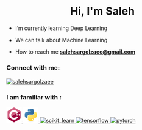 <h1 align="center">Hi, I'm Saleh
</h1>



-  I’m currently learning Deep Learning

-  We can talk about Machine Learning

-  How to reach me **salehsargolzaee@gmail.com**

<h3 align="left">Connect with me:</h3>
<p align="left">
<a href="https://www.linkedin.com/in/saleh-sargolzaee-819ba119a/" target="blank"><img align="center" src="https://img.icons8.com/fluency/344/linkedin.png" alt="salehsargolzaee" height="40" width="40" /></a>
</p>

<h3 align="left">I am familiar with :</h3>
</a> 
<a href="https://www.w3schools.com/cpp/" target="_blank"> <img src="https://raw.githubusercontent.com/devicons/devicon/master/icons/cplusplus/cplusplus-original.svg" alt="cplusplus" width="40" height="40"/> </a>  <a href="https://www.python.org" target="_blank"> <img src="https://raw.githubusercontent.com/devicons/devicon/master/icons/python/python-original.svg" alt="python" width="40" height="40"/> </a>  <a href="https://scikit-learn.org/" target="_blank"> <img src="https://upload.wikimedia.org/wikipedia/commons/0/05/Scikit_learn_logo_small.svg" alt="scikit_learn" width="40" height="40"/> </a> <a href="https://www.tensorflow.org" target="_blank"> <img src="https://www.vectorlogo.zone/logos/tensorflow/tensorflow-icon.svg" alt="tensorflow" width="40" height="40"/> </a> 
<a href="https://www.w3schools.com/cpp/" target="_blank"> <img src="https://upload.wikimedia.org/wikipedia/commons/1/10/PyTorch_logo_icon.svg" alt="pytorch" width="40" height="40"/> </a> 
</p>


